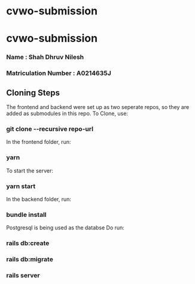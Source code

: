# cvwo-submission
# cvwo-submission

### Name : Shah Dhruv Nilesh

### Matriculation Number : A0214635J

## Cloning Steps
The frontend and backend were set up as two seperate repos,
so they are added as submodules in this repo.
To Clone, use:

### git clone --recursive repo-url

In the frontend folder, run:
### yarn
To start the server:
### yarn start

In the backend folder, run:
### bundle install
Postgresql is being used as the databse
Do run:
### rails db:create
### rails db:migrate
### rails server
